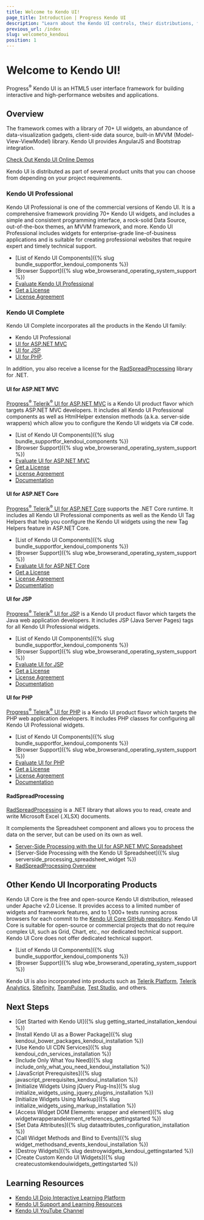 ```yaml
---
title: Welcome to Kendo UI!
page_title: Introduction | Progress Kendo UI 
description: "Learn about the Kendo UI controls, their distributions, frameworks, tools, and utilities."
previous_url: /index
slug: welcometo_kendoui
position: 1
---
```


# Welcome to Kendo UI!

Progress<sup>®</sup> Kendo UI is an HTML5 user interface framework for building interactive and high-performance websites and applications.

## Overview

The framework comes with a library of 70+ UI widgets, an abundance of data-visualization gadgets, client-side data source, built-in MVVM (Model-View-ViewModel) library. Kendo UI provides AngularJS and Bootstrap integration.

[Check Out Kendo UI Online Demos](http://demos.telerik.com/kendo-ui/)

Kendo UI is distributed as part of several product units that you can choose from depending on your project requirements.

### Kendo UI Professional

Kendo UI Professional is one of the commercial versions of Kendo UI. It is a comprehensive framework providing 70+ Kendo UI widgets, and includes a simple and consistent programming interface, a rock-solid Data Source, out-of-the-box themes, an MVVM framework, and more. Kendo UI Professional includes widgets for enterprise-grade line-of-business applications and is suitable for creating professional websites that require expert and timely technical support.

* [List of Kendo UI Components]({% slug bundle_supportfor_kendoui_components %})
* [Browser Support]({% slug wbe_browserand_operating_system_support %})
* [Evaluate Kendo UI Professional](http://www.telerik.com/download/kendo-ui)
* [Get a License](http://www.telerik.com/purchase/kendo-ui)
* [License Agreement](http://www.telerik.com/purchase/license-agreement/kendo-ui-professional)

### Kendo UI Complete

Kendo UI Complete incorporates all the products in the Kendo UI family:

* Kendo UI Professional
* [UI for ASP.NET MVC](/aspnet-mvc/introduction)
* [UI for JSP](/jsp/introduction)
* [UI for PHP](http://docs.telerik.com/kendo-ui/php/introduction).

In addition, you also receive a license for the [RadSpreadProcessing](http://www.telerik.com/products/wpf/spreadsheet-processing.aspx) library for .NET.

#### UI for ASP.NET MVC

[Progress<sup>®</sup> Telerik<sup>®</sup> UI for ASP.NET MVC](http://docs.telerik.com/aspnet-mvc/introduction) is a Kendo UI product flavor which targets ASP.NET MVC developers. It includes all Kendo UI Professional components as well as HtmlHelper extension methods (a.k.a. server-side wrappers) which allow you to configure the Kendo UI widgets via C# code.

* [List of Kendo UI Components]({% slug bundle_supportfor_kendoui_components %})
* [Browser Support]({% slug wbe_browserand_operating_system_support %})
* [Evaluate UI for ASP.NET MVC](https://www.telerik.com/download-trial-file/v2/ui-for-asp.net-mvc)
* [Get a License](http://www.telerik.com/purchase/aspnet-mvc)
* [License Agreement](http://www.telerik.com/purchase/license-agreement/aspnet-mvc)
* [Documentation](http://docs.telerik.com/aspnet-mvc/introduction)

#### UI for ASP.NET Core

[Progress<sup>®</sup> Telerik<sup>®</sup> UI for ASP.NET Core](http://docs.telerik.com/aspnet-core/introduction) supports the .NET Core runtime. It includes all Kendo UI Professional components as well as the Kendo UI Tag Helpers that help you configure the Kendo UI widgets using the new Tag Helpers feature in ASP.NET Core.

* [List of Kendo UI Components]({% slug bundle_supportfor_kendoui_components %})
* [Browser Support]({% slug wbe_browserand_operating_system_support %})
* [Evaluate UI for ASP.NET Core](https://www.telerik.com/download-trial-file/v2/ui-for-asp.net-mvc)
* [Get a License](http://www.telerik.com/purchase/aspnet-mvc)
* [License Agreement](http://www.telerik.com/purchase/license-agreement/aspnet-mvc)
* [Documentation](http://docs.telerik.com/aspnet-core/introduction)

#### UI for JSP

[Progress<sup>®</sup> Telerik<sup>®</sup> UI for JSP](/jsp/introduction) is a Kendo UI product flavor which targets the Java web application developers. It includes JSP (Java Server Pages) tags for all Kendo UI Professional widgets.

* [List of Kendo UI Components]({% slug bundle_supportfor_kendoui_components %})
* [Browser Support]({% slug wbe_browserand_operating_system_support %})
* [Evaluate UI for JSP](http://www.telerik.com/download/jsp-ui)
* [Get a License](http://www.telerik.com/purchase/jsp-ui)
* [License Agreement](http://www.telerik.com/purchase/license-agreement/jsp-ui)
* [Documentation](/jsp/introduction)

#### UI for PHP

[Progress<sup>®</sup> Telerik<sup>®</sup> UI for PHP](/php/introduction) is a Kendo UI product flavor which targets the PHP web application developers. It includes PHP classes for configuring all Kendo UI Professional widgets.

* [List of Kendo UI Components]({% slug bundle_supportfor_kendoui_components %})
* [Browser Support]({% slug wbe_browserand_operating_system_support %})
* [Evaluate UI for PHP](http://www.telerik.com/download/php-ui)
* [Get a License](http://www.telerik.com/purchase/php-ui)
* [License Agreement](http://www.telerik.com/purchase/license-agreement/php-ui)
* [Documentation](/php/introduction)

#### RadSpreadProcessing

[RadSpreadProcessing](http://www.telerik.com/products/wpf/spreadsheet-processing.aspx) is a .NET library that allows you to read, create and write Microsoft Excel (.XLSX) documents.

It complements the Spreadsheet component and allows you to process the data on the server, but can be used on its own as well.

* [Server-Side Processing with the UI for ASP.NET MVC Spreadsheet](http://docs.telerik.com/aspnet-mvc/helpers/spreadsheet/spreadsheet-processing)
* [Server-Side Processing with the Kendo UI Spreadsheet]({% slug serverside_processing_spreadsheet_widget %})
* [RadSpreadProcessing Overview](http://docs.telerik.com/devtools/wpf/controls/radspreadprocessing/overview)

## Other Kendo UI Incorporating Products

Kendo UI Core is the free and open-source Kendo UI distribution, released under Apache v2.0 License. It provides access to a limited number of widgets and framework features, and to 1,000+ tests running across browsers for each commit to the [Kendo UI Core GitHub repository](https://github.com/telerik/kendo-ui-core). Kendo UI Core is suitable for open-source or commercial projects that do not require complex UI, such as Grid, Chart, etc., nor dedicated technical support. Kendo UI Core does not offer dedicated technical support.

* [List of Kendo UI Components]({% slug bundle_supportfor_kendoui_components %})
* [Browser Support]({% slug wbe_browserand_operating_system_support %})

Kendo UI is also incorporated into products such as [Telerik Platform](http://www.telerik.com/platform#overview), [Telerik Analytics](http://www.telerik.com/analytics), [Sitefinity](http://www.sitefinity.com/), [TeamPulse](http://www.telerik.com/teampulse), [Test Studio](http://www.telerik.com/teststudio), and others.

## Next Steps

* [Get Started with Kendo UI]({% slug getting_started_installation_kendoui %})
* [Install Kendo UI as a Bower Package]({% slug kendoui_bower_packages_kendoui_installation %})
* [Use Kendo UI CDN Services]({% slug kendoui_cdn_services_installation %})
* [Include Only What You Need]({% slug include_only_what_you_need_kendoui_installation %})
* [JavaScript Prerequisites]({% slug javascript_prerequisites_kendoui_installation %})
* [Initialize Widgets Using jQuery Plug-Ins]({% slug initialize_widgets_using_jquery_plugins_installation %})
* [Initialize Widgets Using Markup]({% slug initialize_widgets_using_markup_installation %})
* [Access Widget DOM Elements: wrapper and element]({% slug widgetwrapperandelement_references_gettingstarted %})
* [Set Data Attributes]({% slug dataattributes_configuration_installation %})
* [Call Widget Methods and Bind to Events]({% slug widget_methodsand_events_kendoui_installation %})
* [Destroy Widgets]({% slug destroywidgets_kendoui_gettingstarted %})
* [Create Custom Kendo UI Widgets]({% slug createcustomkendouiwidgets_gettingstarted %})

## Learning Resources

* [Kendo UI Dojo Interactive Learning Platform](http://dojo.telerik.com/)
* [Kendo UI Support and Learning Resources](http://www.telerik.com/support/kendo-ui)
* [Kendo UI YouTube Channel](https://www.youtube.com/user/kendouiTV)
